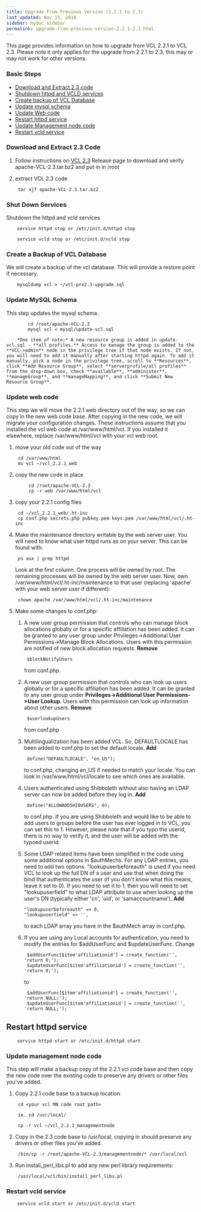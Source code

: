 ```yaml
---
title: Upgrade From Previous Version (2.2.1 to 2.3)
last_updated: Nov 15, 2018
sidebar: mydoc_sidebar
permalink: upgrade-from-previous-version-2.2.1-2.3.html
---
```



This page provides information on how to upgrade from VCL 2.2.1 to VCL 2.3. Please note it only applies for the upgrade from 2.2.1 to 2.3, this may or may not work for other versions.


### Basic Steps


* [Download and Extract 2.3 code](#download-and-extract-23-code)
* [Shutdown httpd and VCLD services](#shut-down-services)
* [Create backup of VCL Database](#create-a-backup-of-vcl-database)
* [Update mysql schema](#update-mysql-schema)
* [Update Web code](#update-web-code)
* [Restart httpd service](#restart-httpd-service)
* [Update Management node code](#update-management-node-code)
* [Restart vcld service](#restart-vcld-service)

### Download and Extract 2.3 Code

1. Follow instructions on [VCL 2.3](vcl-2.3.html) Release page to download and verify apache-VCL-2.3.tar.bz2 and put in in /root

2. extract VCL 2.3 code

        tar xjf apache-VCL-2.3.tar.bz2

### Shut Down Services

Shutdown the httpd and vcld services

        service httpd stop or /etc/init.d/httpd stop

        service vcld stop or /etc/init.d/vcld stop

### Create a Backup of VCL Database

We will create a backup of the vcl database. This will provide a restore point if necessary.

        mysqldump vcl > ~/vcl-pre2.3-upgrade.sql


### Update MySQL Schema

This step updates the mysql schema.

            cd /root/apache-VCL-2.3
            mysql vcl < mysql/update-vcl.sql

        *One item of note:* A new resource group is added in update-vcl.sql - **all profiles.** Access to manage the group is added to the **VCL->admin** node in the privilege tree if that node exists. If not, you will need to add it manually after starting httpd again. To add it manually, pick a node in the privilege tree, scroll to **Resources**, click **Add Resource Group**, select **serverprofile/all profiles** from the drop-down box, check **available**, **administer**, **manageGroup**, and **manageMapping**, and click **Submit New Resource Group**.

### Update web code

This step we will move the 2.2.1 web directory out of the way, so we can copy in the new web code base. After copying in the new code, we will migrate your configuration changes. These instructions assume that you installed the vcl web code at /var/www/html/vcl. If you installed it elsewhere, replace /var/www/html/vcl with your vcl web root.


1. move your old code out of the way

        cd /var/www/html
        mv vcl ~/vcl_2.2.1_web

2. copy the new code in place

            cd /root/apache-VCL-2.3
            cp -r web /var/www/html/vcl

3. copy your 2.2.1 config files

        cd ~/vcl_2.2.1_web/.ht-inc
        cp conf.php secrets.php pubkey.pem keys.pem /var/www/html/vcl/.ht-inc

4. Make the maintenance directory writable by the web server user. You will need to know what user httpd runs as on your server. This can be found with:

        ps aux | grep httpd

    Look at the first column. One process will be owned by root. The remaining processes will be owned by the web server user. Now, own /var/www/html/vcl/.ht-inc/maintenance to that user (replacing 'apache' with your web server user if different):

        chown apache /var/www/html/vcl/.ht-inc/maintenance

5. Make some changes to conf.php:
    1. A new user group permission that controls who can manage block allocations globally or for a specific affiliation has been added. It can be granted to any user group under Privileges->Additional User Permissions->Manage Block Allocations. Users with this permission are notified of new block allocation requests. **Remove**

            $blockNotifyUsers

        from conf.php.
    2. A new user group permission that controls who can look up users globally or for a specific affiliation has been added. It can be granted to any user group under **Privileges->Additional User Permissions->User Lookup**. Users with this permission can look up information about other users. **Remove**

            $userlookupUsers

        from conf.php
    3. Multilingualization has been added VCL. So, DEFAULTLOCALE has been added to conf.php to set the default locale. **Add**

            define("DEFAULTLOCALE", "en_US");

        to conf.php, changing en_US if needed to match your locale. You can look in /var/www/html/vcl/locale to see which ones are available.

    4. Users authenticated using Shibboleth without also having an LDAP server can now be added before they log in. **Add**

            define("ALLOWADDSHIBUSERS", 0);

        to conf.php. If you are using Shibboleth and would like to be able to add users to groups before the user has ever logged in to VCL, you can set this to 1. However, please note that if you typo the userid, there is no way to verify it, and the user will be added with the typoed userid.

    5.  Some LDAP related items have been simplified in the code using some additional options in $authMechs. For any LDAP entries, you need to add two options. "lookupuserbeforeauth" is used if you need VCL to look up the full DN of a user and use that when doing the bind that authenticates the user (if you don't know what this means, leave it set to 0). If you need to set it to 1, then you will need to set "lookupuserfield" to what LDAP attribute to use when looking up the user's DN (typically either 'cn', 'uid', or 'samaccountname'). **Add**

            "lookupuserbeforeauth" => 0,
            "lookupuserfield" => '',

        to each LDAP array you have in the $authMech array in conf.php.

    6. If you are using any Local accounts for authentication, you need to modify the entries for $addUserFunc and $updateUserFunc. Change

            $addUserFunc[$item'affiliationid'] = create_function('', 'return 0;');
            $updateUserFunc[$item'affiliationid'] = create_function('', 'return 0;');

        to

            $addUserFunc[$item'affiliationid'] = create_function('', 'return NULL;');
            $updateUserFunc[$item'affiliationid'] = create_function('', 'return NULL;');

## Restart httpd service

        service httpd start or /etc/init.d/httpd start

### Update management node code

This step will make a backup copy of the 2.2.1 vcl code base and then copy the new code over the existing code to preserve any drivers or other files you've added.

1. Copy 2.2.1 code base to a backup location

        cd <your vcl MN code root path>

        ie. cd /usr/local/

        cp -r vcl ~/vcl_2.2.1_managementnode

2. Copy in the 2.3 code base to /usr/local, copying in should preserve any drivers or other files you've added.

        /bin/cp -r /root/apache-VCL-2.3/managementnode/* /usr/local/vcl

3. Run install_perl_libs.pl to add any new perl library requirements:

        /usr/local/vcl/bin/install_perl_libs.pl

### Restart vcld service

        service vcld start or /etc/init.d/vcld start
